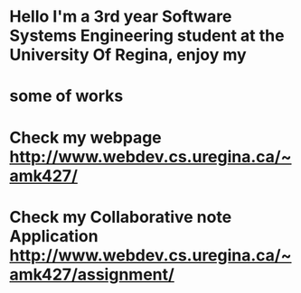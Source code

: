  # Hello I'm a 3rd year Software Systems Engineering student at the University Of Regina, enjoy my
  # some of works
  # Check my webpage http://www.webdev.cs.uregina.ca/~amk427/
  # Check my Collaborative note Application http://www.webdev.cs.uregina.ca/~amk427/assignment/